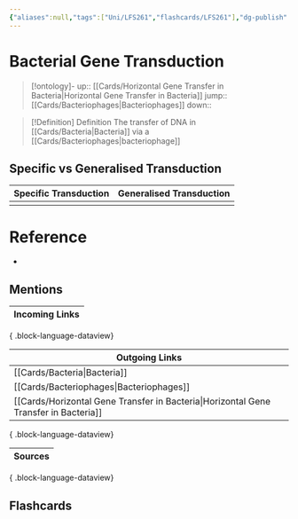 ```yaml
---
{"aliases":null,"tags":["Uni/LFS261","flashcards/LFS261"],"dg-publish":true,"permalink":"/cards/bacterial-gene-transduction/","dgPassFrontmatter":true}
---
```


# Bacterial Gene Transduction

> [!ontology]-
> up:: [[Cards/Horizontal Gene Transfer in Bacteria\|Horizontal Gene Transfer in Bacteria]]
> jump:: [[Cards/Bacteriophages\|Bacteriophages]]
> down:: 

> [!Definition] Definition
> The transfer of DNA in [[Cards/Bacteria\|Bacteria]] via a [[Cards/Bacteriophages\|bacteriophage]]

## Specific vs Generalised Transduction

| **Specific Transduction** | **Generalised Transduction** |
| ------------------------- | ---------------------------- |
|                           |                              |


# Reference
- 

## Mentions

| Incoming Links |
| -------------- |

{ .block-language-dataview}

| Outgoing Links                                                                          |
| --------------------------------------------------------------------------------------- |
| [[Cards/Bacteria\|Bacteria]]                                                         |
| [[Cards/Bacteriophages\|Bacteriophages]]                                             |
| [[Cards/Horizontal Gene Transfer in Bacteria\|Horizontal Gene Transfer in Bacteria]] |

{ .block-language-dataview}

| Sources |
| ------- |

{ .block-language-dataview}

## Flashcards 
